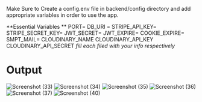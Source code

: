 Make Sure to Create a config.env file in backend/config directory and add appropriate variables in order to use the app.

**Essential Variables **
PORT=
DB_URI =
STRIPE_API_KEY=
STRIPE_SECRET_KEY=
JWT_SECRET=
JWT_EXPIRE=
COOKIE_EXPIRE=
SMPT_MAIL=
CLOUDINARY_NAME
CLOUDINARY_API_KEY
CLOUDINARY_API_SECRET
_fill each filed with your info respectively_


# Output
![Screenshot (33)](https://user-images.githubusercontent.com/90524769/170108171-de9f6aa9-4583-47c8-b689-3c4e851a8f17.png)
![Screenshot (34)](https://user-images.githubusercontent.com/90524769/170108184-4c22da4e-c0f6-4343-91d0-c525dd5e348e.png)
![Screenshot (35)](https://user-images.githubusercontent.com/90524769/170108210-3b1816ff-08b6-4a9a-baee-9c21f48d4872.png)
![Screenshot (36)](https://user-images.githubusercontent.com/90524769/170108220-2ec639f6-59ea-42dd-8fb5-bf6fdc5a7a21.png)
![Screenshot (37)](https://user-images.githubusercontent.com/90524769/170108228-95a9946f-60b7-4af1-9327-13c0522bbe45.png)
![Screenshot (40)](https://user-images.githubusercontent.com/90524769/170108236-59bd0b7a-e49d-47f5-bb43-62b041c5fed8.png)
